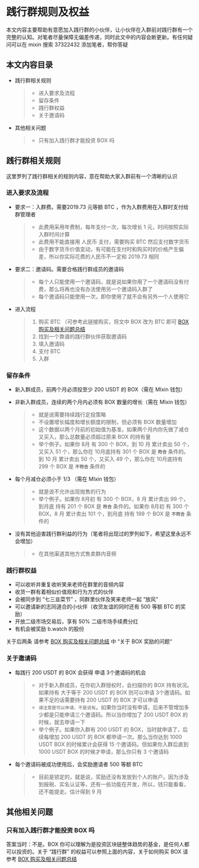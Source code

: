 # 践行群规则及权益

本文内容主要帮助有意愿加入践行群的小伙伴，让小伙伴在入群前对践行群有一个完整的认知。对笔者尽量保障无偏差传递，同时此文中的内容会断更新。有任何疑问可以在 mixin 搜索 37322432 添加笔者，帮你答疑



## 本文内容目录

* 践行群相关规则

  > * 进入要求及流程
  > * 留存条件
  > * 践行群权益
  > * 关于邀请码

* 其他相关问题

  > * 只有加入践行群才能投资 BOX 吗



## 践行群相关规则

这里罗列了践行群相关的规则内容，意在帮助大家入群前有一个清晰的认识



### 进入要求及流程

* 要求一：入群费。需要2019.73 元等额 BTC ，作为入群费用在入群时支付给群管理者

  > * 此费用采用年费制，每年支付一次，每次增长 1 元，时间按照实际入群时间计算
  > * 此费用不能直接用 人民币 支付，需要购买 BTC 然后支付数字货币
  > * 由于数字货币价值变动，有可能在支付时和购买时的价格产生偏差，所以你实际花费的人民币不一定和 2019.73 相同

* 要求二：邀请码。需要合格践行群成员的邀请码

  > * 每个人只能使用一个邀请码，就是说如果你用了一个邀请码没有付费，那么将再也没有办法使用另一个邀请码入群了
  > * 每个邀请码只能使用一次，即你使用了就不会有另外一个人使用它

* 进入流程

  > 1. 购买 BTC （可参考此链接购买，将文中 BOX 改为 BTC 即可 [BOX 购买及相关问题总结](https://github.com/lihaotian007/helloworld/blob/master/box定投Q%26A手册/BOX%20购买及相关问题总结.md) 
  > 2. 找到一个靠谱的践行群伙伴获取邀请码
  > 3. 填入邀请码
  > 4. 支付 BTC
  > 5. 入群



### 留存条件

* 新入群成员，前两个月必须投至少 200 USDT 的 BOX（需在 MIxin 钱包）

* 非新入群成员，连续的两个月内必须有 BOX 数量的增长（需在 MIxin 钱包）

  > * 就是说需要持续践行定投策略
  > * 不设置增长幅度和增长额度的限制，但必须有 BOX 数量增加
  > * 这个数据以两个月前的初始值为基准，如果两个月内你先做了减仓又买入，那么总数量必须超过原来 BOX 的持有量
  > * 举个例子。如果你 8月 有 300 个 BOX，到 10 月 累计卖出 50 个，又买入 51 个，那么你在 10月底持有 301 个 BOX 是 **`符合`** 条件的。到 10 月 累计卖出 50 个，又买入 49 个，那么你在 10月底持有 299 个 BOX 是 **`不符合`** 条件的

* 每个月减仓必须小于 1/3 （需在 MIxin 钱包）

  > * 就是说不允许出现抛售的行为
  > * 举个例子。如果你 8月初 有 300 个 BOX，8 月 累计卖出 99 个，到月底 持有 201 个 BOX 是 **`符合`** 条件的。如果你 8月初 有 300 个 BOX，8 月 累计卖出 101 个，到月底 持有 199 个 BOX 是 **`不符合`** 条件的

* 没有其他迫害践行群利益的行为（笔者将出现过的罗列如下，希望这里永远不会增加）

  > * 在其他渠道其他方式售卖群内音频



### 践行群权益

* 可以收听并重复收听笑来老师在群里的音频内容
* 收货一群有着相似价值观和行为方式的伙伴
* 会被同步到 “七三韭菜节” ，同群里伙伴及笑来老师一起 “放风”
* 可以邀请新的志同道合的小伙伴（收货友谊的同时还有 500 等额 BTC 的奖励）
* 开放二级市场交易后，享有 50% 二级市场手续费分红
* 有机会被奖励 b.watch 的股份

关于后两条 请参考 [BOX 购买及相关问题总结](https://github.com/lihaotian007/helloworld/blob/master/box定投Q%26A手册/BOX%20购买及相关问题总结.md) 中 “关于 BOX 奖励的问题“



### 关于邀请码

- 每践行 200 USDT 的 BOX 会获得 申请 3个邀请码的机会

  > - 对于新入群成员，在你初入群授权时，会扫描你的 BOX 持有状况。如果持有 大于等于 200 USDT 的 BOX 则可以申请 3个邀请码。如果不足的话需要持有 200 USDT 的 BOX 才可以申请
  > - `请注意是可以申请，不是说有`。如果你当时没有申请，后来不管增加多少都是只能申请三个邀请码。所以当你增加了 200 USDT BOX 的时候，就去申请一下
  > - 举个例子。如果你入群有 200 USDT 的 BOX，当时就申请了，后续每增加 200 USDT 的 BOX 都申请一次。那么当你达到 1000 USDT BOX 的时候累计会获得 15 个邀请码。但如果你入群后直到 1000 USDT BOX 的时候才申请，那么你只有 3 个邀请码

- 每个邀请码被成功使用后，会奖励邀请者 500 等额 BTC

  > - 目前是锁定的，就是说，奖励还没有发放到个人的账户。因为涉及到报税、实名认证等，还有一些功能在开发，所以，钱只能看看，还不能提走。估计得到 9 月



## 其他相关问题



### 只有加入践行群才能投资 BOX 吗

答案当时：不是。BOX 你可以理解为是投资区块链整体趋势的基金，是任何人都可以投资的。关于 “践行群” 的权益可以参照上面的内容，关于如何购买 BOX 请参考 [BOX 购买及相关问题总结](https://github.com/lihaotian007/helloworld/blob/master/box定投Q%26A手册/BOX%20购买及相关问题总结.md) 